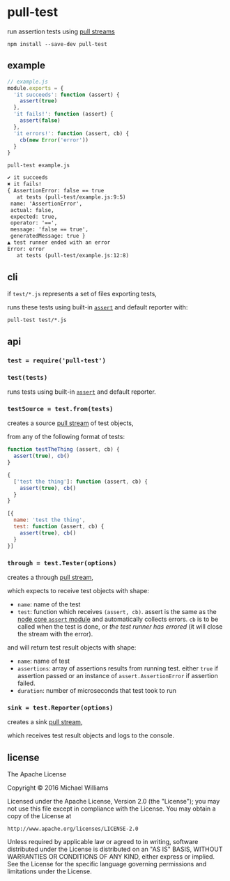 # pull-test

run assertion tests using [pull streams](https://pull-stream.github.io/)

```shell
npm install --save-dev pull-test
```

## example

```js
// example.js
module.exports = {
  'it succeeds': function (assert) {
    assert(true)
  },
  'it fails!': function (assert) {
    assert(false)
  },
  'it errors!': function (assert, cb) {
    cb(new Error('error'))
  }
}
```

`pull-test example.js`

```txt
✔ it succeeds
✖ it fails!
{ AssertionError: false == true
   at tests (pull-test/example.js:9:5)
 name: 'AssertionError',
 actual: false,
 expected: true,
 operator: '==',
 message: 'false == true',
 generatedMessage: true }
▲ test runner ended with an error
Error: error
   at tests (pull-test/example.js:12:8)
```

## cli

if `test/*.js` represents a set of files exporting tests,

runs these tests using built-in [`assert`](https://nodejs.org/api/assert.html) and default reporter with:

```
pull-test test/*.js
```

## api

### `test = require('pull-test')`

### `test(tests)`

runs tests using built-in [`assert`](https://nodejs.org/api/assert.html) and default reporter.

### `testSource = test.from(tests)`

creates a source [pull stream](https://pull-stream.github.io/) of test objects,

from any of the following format of tests:

```js
function testTheThing (assert, cb) {
  assert(true), cb()
}
```

```js
{
  ['test the thing']: function (assert, cb) {
    assert(true), cb()
  }
}
```

```js
[{
  name: 'test the thing',
  test: function (assert, cb) {
    assert(true), cb()
  }
}]
```

### `through = test.Tester(options)`

creates a through [pull stream](https://pull-stream.github.io/),

which expects to receive test objects with shape:

- `name`: name of the test
- `test`: function which receives `(assert, cb)`. assert is the same as the [node core `assert` module](https://nodejs.org/api/assert.html) and automatically collects errors. `cb` is to be called when the test is done, or _the test runner has errored_ (it will close the stream with the error).

and will return test result objects with shape:

- `name`: name of test
- `assertions`: array of assertions results from running test. either `true` if assertion passed or an instance of `assert.AssertionError` if assertion failed.
- `duration`: number of microseconds that test took to run

### `sink = test.Reporter(options)`

creates a sink [pull stream](https://pull-stream.github.io/),

which receives test result objects and logs to the console.

## license

The Apache License

Copyright &copy; 2016 Michael Williams

Licensed under the Apache License, Version 2.0 (the "License");
you may not use this file except in compliance with the License.
You may obtain a copy of the License at

    http://www.apache.org/licenses/LICENSE-2.0

Unless required by applicable law or agreed to in writing, software
distributed under the License is distributed on an "AS IS" BASIS,
WITHOUT WARRANTIES OR CONDITIONS OF ANY KIND, either express or implied.
See the License for the specific language governing permissions and
limitations under the License.
